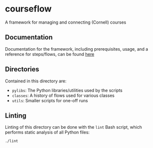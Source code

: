 # courseflow

A framework for managing and connecting (Cornell) courses

## Documentation

Documentation for the framework, including prerequisites, usage, and
a reference for steps/flows, can be found [here](https://aidan-mcnay.github.io/courseflow/)

## Directories

Contained in this directory are:

 - `pylibs`: The Python libraries/utilities used by the scripts
 - `classes`: A history of flows used for various classes
 - `utils`: Smaller scripts for one-off runs

## Linting
Linting of this directory can be done with the `lint` Bash script, which
performs static analysis of all Python files:

```bash
./lint
```